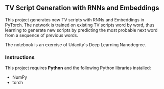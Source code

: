 ## TV Script Generation with RNNs and Embeddings

This project generates new TV scripts with RNNs and Embeddings in PyTorch. The network is trained on existing TV scripts word by word, thus
learning to generate new scripts by predicting the most probable next word from a sequence of previous words. 

The notebook is an exercise of Udacity's Deep Learning Nanodegree.

### Instructions

This project requires **Python** and the following Python libraries installed:

- NumPy
- torch